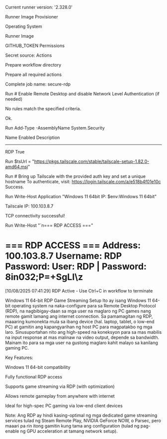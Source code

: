 Current runner version: '2.328.0'

Runner Image Provisioner

Operating System

Runner Image

GITHUB_TOKEN Permissions

Secret source: Actions

Prepare workflow directory

Prepare all required actions

Complete job name: secure-rdp

Run # Enable Remote Desktop and disable Network Level Authentication (if needed)

No rules match the specified criteria.

Ok.

Run Add-Type -AssemblyName System.Security

Name Enabled Description
---- ------- -----------
RDP  True    

Run $tsUrl = "https://pkgs.tailscale.com/stable/tailscale-setup-1.82.0-amd64.msi"

Run # Bring up Tailscale with the provided auth key and set a unique hostname
To authenticate, visit:
	https://login.tailscale.com/a/e518b4f01e10c
Success.

Run Write-Host Application "Windows 11 64bit IP: $env:Windows 11 64bit"
  
Tailscale IP: 100.103.8.7

TCP connectivity successful!

Run Write-Host "`n=== RDP ACCESS ==="
  
=== RDP ACCESS ===
Address: 100.103.8.7
Username: RDP
Password: User: RDP | Password: 8in032;P=+SgLI\z
==================
[10/08/2025 07:41:29] RDP Active - Use Ctrl+C in workflow to terminate

Windows 11 64-bit RDP Game Streaming Setup
Ito ay isang Windows 11 64-bit operating system na naka-configure para sa Remote Desktop Protocol (RDP), na nagbibigay-daan sa mga user na maglaro ng PC games nang remote gamit lamang ang internet connection. Sa pamamagitan ng RDP, maaaring kumonekta mula sa ibang device (hal. laptop, tablet, o low-end PC) at gamitin ang kapangyarihan ng host PC para magpatakbo ng mga laro. Sinusuportahan nito ang high-speed na koneksyon para sa mas mabilis na input response at mas malinaw na video output, depende sa bandwidth. Mainam ito para sa mga user na gustong maglaro kahit malayo sa kanilang gaming PC.

Key Features:

Windows 11 64-bit compatibility

Fully functional RDP access

Supports game streaming via RDP (with optimization)

Allows remote gameplay from anywhere with internet

Ideal for high-spec PC gaming via low-end client devices

Note: Ang RDP ay hindi kasing-optimal ng mga dedicated game streaming services tulad ng Steam Remote Play, NVIDIA GeForce NOW, o Parsec, pero maaari pa rin itong gamitin kung tama ang configuration (tulad ng pag-enable ng GPU acceleration at tamang network setup).
